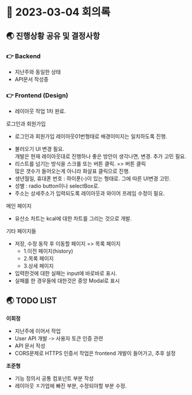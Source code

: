 # 📑 2023-03-04 회의록

## 🌏 진행상황 공유 및 결정사항

### 👉 Backend

- 지난주와 동일한 상태
- API문서 작성중

### 👉 Frontend (Design)

- 레이아웃 작업 1차 완료.

로그인과 회원가입

* 로그인과 회원가입 레이아웃01번형태로 배경이미지는 일치하도록 진행.

- 불러오기 UI 변경 필요.<br/>개발은 현재 레이아웃대로 진행하나 좋은 방안이 생각나면, 변경. 추가 고민 필요.
- 리스트를 넘기는 방식을 스크롤 또는 버튼 클릭. => 버튼 클릭<br/>많은 갯수가 들어오는게 아니라 화살표 클릭으로 진행.
- 생년월일, 휴대폰 번호 : 하이푼(-)이 있는 형태로. 그에 따른 UI변경 고민.
- 성별 : radio button이나 selectBox로.
- 주소는 상세주소가 입력되도록 레이아웃과 와이어 프레임 수정이 필요.

메인 페이지

* 유산소 차트는 kcal에 대한 차트를 그리는 것으로 개발.

기타 페이지들

* 저장, 수정 동작 후 이동할 페이지 => 목록 페이지
  * 1.이전 페이지(history)
  * 2.목록 페이지
  * 3.상세 페이지
* 입력한것에 대한 실패는 input에 바로바로 표시.
* 실패를 한 경우들에 대한것은 중앙 Modal로 표시



## 🌏 TODO LIST

**이희정**

- 지난주에 이어서 작업
- User API 개발 -> 사용자 토큰 인증 관련
- API 문서 작성
- CORS문제로 HTTPS 인증서 작업은 frontend 개발이 들어가고, 추후 설정

**조준형**

- 기능 정의서 공통 컴포넌트 부분 작성
- 레이아웃 ㅈ가업에 빠진 부분, 수정되야할 부분 수정.